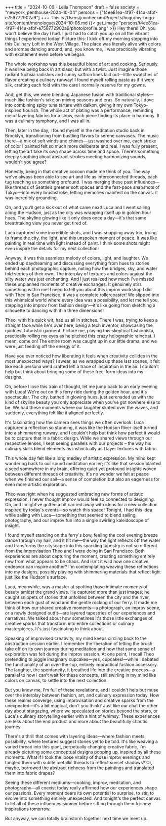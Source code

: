 +++
title = "2024-10-06 - Leila Thompson"
draft = false
society = "newyork_penthouse-2024-10-04"
persons = ["f4ee81ea-4f97-414a-afbf-e758772902a9"]
+++
This is /Users/joonheekim/Projects/hugo/my-hugo-site/content/monologue/2024-10-06.md
{{< get_image "persons/f4ee81ea-4f97-414a-afbf-e758772902a9/photo/profile.png" >}}
Hey there! Oh, you won't believe the day I had.
I just had to catch you up on all the vibrant things I experienced today! Picture this: I kick off my morning stepping into this Culinary Loft in the West Village. The place was literally alive with colors and aromas dancing around, and, you know me, I was practically vibrating with excitement even before we began.

The whole workshop was this beautiful blend of art and cooking. Seriously, it was like being back in art class, but with a twist. Just imagine those radiant fuchsia radishes and sunny saffron lines laid out—little swatches of flavor creating a culinary runway! I found myself rolling pasta as if it were silk, crafting each fold with the care I normally reserve for my gowns. 

And, get this, we were blending Japanese fusion with traditional styles—much like fashion's take on mixing seasons and eras. So naturally, I dove into combining spicy tuna tartare with daikon, giving it my own Tokyo-inspired flourish. The whole act of plating was a performance, reminding me of layering fabrics for a show, each piece finding its place in harmony. It was a culinary symphony, and I was all in.

Then, later in the day, I found myself in the meditation studio back in Brooklyn, transitioning from bustling flavors to serene canvases. The music there—a mix of soft winds and chimes—just washed over me, each stroke of color I painted felt so much more deliberate and real. I was fully present, letting the art take its own shape across time and space. There's something deeply soothing about abstract strokes meeting harmonizing sounds, wouldn't you agree?

Honestly, being in that creative cocoon made me think of you. The way we've always been able to see art and life as interconnected threads, each tug teaching us something profound. I was merging these past influences—like threads of Seattle’s greener soft spaces and the fast-pace snapshots of Tokyo—into every brushstroke, letting memories manifest on the canvas. It was incredibly grounding.

Oh, and you’ll get a kick out of what came next! Luca and I went sailing along the Hudson, just as the city was wrapping itself up in golden hour hues. The skyline glowing like it only does once a day—it's that same breathtaking view you never get tired of.

Luca captured some incredible shots, and I was snapping away too, trying to frame the city, the light, and this unspoken moment of peace. It was like painting in real time with light instead of paint. I think some shots might even inspire the details for my next collection! 

Anyway, it was this seamless melody of colors, light, and laughter. We ended up daydreaming and discussing everything from hues to stories behind each photographic capture, noting how the bridges, sky, and water told stories of their own. The interplay of textures and colors against the silty water was just enchanting. And I just realized how much I've missed these unplanned moments of creative exchanges. It genuinely stirs something within me!
I need to tell you about this improv workshop I did with Theo in San Francisco; it was a complete rollercoaster! We slipped into this whimsical world where every idea was a possibility, and let me tell you, stepping into improv from fashion design—it's like going from sketching a silhouette to dancing with it in three dimensions!

Theo, with his quick wit, had us all in stitches. There I was, trying to keep a straight face while he's over here, being a tech inventor, showcasing the quirkiest futuristic garment. Picture me, playing this skeptical fashionista, practically rolling my eyes as he pitched this crazy holographic raincoat. I mean, come on! The entire room was caught up in our little drama, and we were just feeding off the energy of it. 

Have you ever noticed how liberating it feels when creativity collides in the most unexpected ways? I swear, as we wrapped up these last scenes, it felt like each persona we'd crafted left a trace of inspiration in the air. I couldn't help but think about bringing some of these free-form ideas into my designs.

Oh, before I lose this train of thought, let me jump back to an early evening with Luca! We're out on this ferry ride during the golden hour, and it's spectacular. The city, bathed in glowing hues, just serenaded us with the kind of skyline beauty you only appreciate when you've got nowhere else to be. We had these moments where our laughter skated over the waves, and suddenly, everything felt like it aligned perfectly. 

It's fascinating how the camera sees things we often overlook. Luca captured a reflection so stunning, it was like the Hudson River itself turned into a shimmering runway, and I couldn't help but think how perfect it would be to capture that in a fabric design. While we shared views through our respective lenses, I kept seeing parallels with our projects – the way his culinary skills blend elements as instinctually as I layer textures with fabric. 

This whole day felt like a long medley of artistic expression. My mind kept wandering back to our sound meditation earlier; it's like that session planted a seed somewhere in my brain, offering quiet yet profound insights woven between different threads of creativity. It's no wonder we felt at peace when we finished our sail—a sense of completion but also an eagerness for even more artistic exploration.

Theo was right when he suggested embracing new forms of artistic expression. I never thought improv would feel so connected to designing. Oh, and I might’ve gotten a bit carried away with ideas for a new collection inspired by today's events—so watch this space!
 Tonight, I had this idea while sailing with Luca—something that seemed to blend sailing, photography, and our improv fun into a single swirling kaleidoscope of insight. 

I found myself standing on the ferry's bow, feeling the cool evening breeze dance through my hair, and it hit me—the way the light reflects off the water and transforms the cityscape into this sparkling tapestry is not so different from the improvisation Theo and I were doing in San Francisco. Both experiences are about capturing the moment, creating something entirely new from what appears to be chaos. And isn't it wild how one creative endeavor can inspire another? I'm contemplating weaving these reflections into my designs, possibly playing with shimmering materials that reflect light just like the Hudson's surface.

Luca, meanwhile, was a master at spotting those intimate moments of beauty amidst the grand views. He captured more than just images; he caught snippets of stories that unfolded between the city and the river, between each gust of wind and the gentle rocking of our ferry. It made me think of how our shared creative moments—a photograph, an improv scene, or a newly designed outfit—are layered tapestries of our experiences and narratives. We talked about how sometimes it's those little exchanges of creative sparks that transform into entire collections or culinary masterpieces. It's just fascinating to think about.

Speaking of improvised creativity, my mind keeps circling back to the abstraction session earlier. I remember the liberation of letting the brush take off on its own journey during meditation and how that same sense of exploration was felt during the improv session. At one point, I recall Theo pretending to juggle imaginary cupcakes—yes, cupcakes!—while I debated the functionality of an over-the-top, entirely impractical fashion accessory. The laughter, the spontaneity, it breathed life into the creative process—a parallel to how I can't wait for these concepts, still swirling in my mind like colors on canvas, to settle into the next collection.

But you know me, I'm full of these revelations, and I couldn't help but muse over the interplay between fashion, art, and culinary expression today. How these realms converge, using improvisation and creative sparks from the unexpected—it's a bit magical, don't you think? Just like our chat the other day about stargazing, where we speculated on stories beyond the stars, or Luca's culinary storytelling earlier with a hint of whimsy. These experiences are less about the end product and more about the beautifully chaotic journey.

There's a thrill that comes with layering ideas—where fashion meets possibility, where textures suggest stories yet to be told. It's like weaving a varied thread into this giant, perpetually changing creative fabric. I'm already picturing some conceptual designs popping up, inspired by all these moments. What if I took the loose vitality of those improv evenings and tangled them with subtle metallic threads to reflect sunset shadows? Or, maybe, borrowed the abstract richness from the paintings and translated them into fabric drapes?

Seeing these different mediums—cooking, improv, meditation, and photography—all coexist today really affirmed how our experiences shape our passions. Every moment bears its own potential to surprise, to stir, to evolve into something entirely unexpected. And tonight's the perfect canvas to let all of these influences simmer before sifting through them for new inspirations tomorrow.

But anyway, we can totally brainstorm together next time we meet up.
